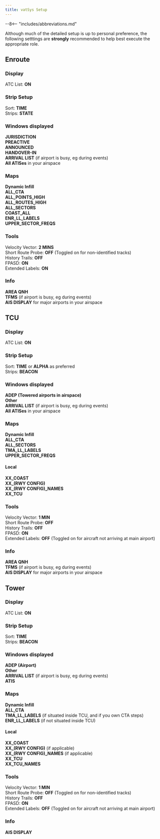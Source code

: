 ```yaml
---
title: vatSys Setup
---
```


--8<-- "includes/abbreviations.md"

Although much of the detailed setup is up to personal preference, the following setttings are **strongly** recommended to help best execute the appropriate role.

## Enroute
### Display
ATC List: **ON**
### Strip Setup
Sort: **TIME**  
Strips: **STATE**
### Windows displayed
**JURISDICTION**  
**PREACTIVE**  
**ANNOUNCED**  
**HANDOVER-IN**  
**ARRIVAL LIST** (if airport is busy, eg during events)  
**All ATISes** in your airspace  
### Maps
**Dynamic Infill**  
**ALL_CTA**  
**ALL_POINTS_HIGH**  
**ALL_ROUTES_HIGH**  
**ALL_SECTORS**  
**COAST_ALL**  
**ENR_LL_LABELS**  
**UPPER_SECTOR_FREQS**  
### Tools
Velocity Vector: **2 MINS**  
Short Route Probe: **OFF** (Toggled on for non-identified tracks)  
History Trails: **OFF**  
FPASD: **ON**  
Extended Labels: **ON**  
### Info
**AREA QNH**  
**TFMS** (if airport is busy, eg during events)  
**AIS DISPLAY** for major airports in your airspace

## TCU
### Display
ATC List: **ON**
### Strip Setup
Sort: **TIME**  or **ALPHA** as preferred  
Strips: **BEACON**
### Windows displayed
**ADEP (Towered airports in airspace)**  
**Other**  
**ARRIVAL LIST** (if airport is busy, eg during events)  
**All ATISes** in your airspace  
### Maps
**Dynamic Infill**  
**ALL_CTA**  
**ALL_SECTORS**  
**TMA_LL_LABELS**  
**UPPER_SECTOR_FREQS**  
#### Local
**XX_COAST**  
**XX_(RWY CONFIG)**  
**XX_(RWY CONFIG)_NAMES**  
**XX_TCU**  
### Tools
Velocity Vector: **1 MIN**  
Short Route Probe: **OFF**  
History Trails: **OFF**  
FPASD: **ON**  
Extended Labels: **OFF** (Toggled on for aircraft not arriving at main airport)  
### Info
**AREA QNH**  
**TFMS** (if airport is busy, eg during events)  
**AIS DISPLAY** for major airports in your airspace

## Tower
### Display
ATC List: **ON**
### Strip Setup
Sort: **TIME**  
Strips: **BEACON**
### Windows displayed
**ADEP (Airport)**  
**Other**  
**ARRIVAL LIST** (if airport is busy, eg during events)  
**ATIS**
### Maps
**Dynamic Infill**  
**ALL_CTA**  
**TMA_LL_LABELS** (if situated inside TCU, and if you own CTA steps)  
**ENR_LL_LABELS** (if not situated inside TCU)  
#### Local
**XX_COAST**  
**XX_(RWY CONFIG)** (if applicable)  
**XX_(RWY CONFIG)_NAMES** (if applicable)  
**XX_TCU**  
**XX_TCU_NAMES**  
### Tools
Velocity Vector: **1 MIN**  
Short Route Probe: **OFF** (Toggled on for non-identified tracks)  
History Trails: **OFF**  
FPASD: **ON**  
Extended Labels: **OFF** (Toggled on for aircraft not arriving at main airport)  
### Info
**AIS DISPLAY**